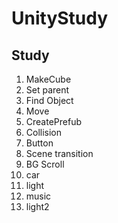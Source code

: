 # UnityStudy

## Study
01. MakeCube
02. Set parent
03. Find Object
04. Move
05. CreatePrefub
06. Collision
07. Button
08. Scene transition
09. BG Scroll
10. car
11. light
12. music
13. light2
